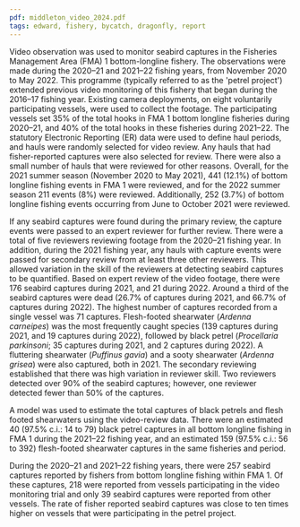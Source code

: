 ```yaml
---
pdf: middleton_video_2024.pdf
tags: edward, fishery, bycatch, dragonfly, report
---
```


Video observation was used to monitor seabird captures in the Fisheries Management Area (FMA) 1bottom-longline fishery. The observations were made during the 2020–21 and 2021–22 fishing years,from November 2020 to May 2022. This programme (typically referred to as the 'petrel project')extended previous video monitoring of this fishery that began during the 2016–17 fishing year. Existingcamera deployments, on eight voluntarily participating vessels, were used to collect the footage. Theparticipating vessels set 35% of the total hooks in FMA 1 bottom longline fisheries during 2020–21,and 40% of the total hooks in these fisheries during 2021–22. The statutory Electronic Reporting (ER)data were used to define haul periods, and hauls were randomly selected for video review. Any haulsthat had fisher-reported captures were also selected for review. There were also a small number of haulsthat were reviewed for other reasons. Overall, for the 2021 summer season (November 2020 to May2021), 441 (12.1%) of bottom longline fishing events in FMA 1 were reviewed, and for the 2022summer season 211 events (8%) were reviewed. Additionally, 252 (3.7%) of bottom longline fishingevents occurring from June to October 2021 were reviewed.

If any seabird captures were found during the primary review, the capture events were passed to anexpert reviewer for further review. There were a total of five reviewers reviewing footage from the2020–21 fishing year. In addition, during the 2021 fishing year, any hauls with capture events werepassed for secondary review from at least three other reviewers. This allowed variation in the skill ofthe reviewers at detecting seabird captures to be quantified. Based on expert review of the videofootage, there were 176 seabird captures during 2021, and 21 during 2022. Around a third of theseabird captures were dead (26.7% of captures during 2021, and 66.7% of captures during 2022). Thehighest number of captures recorded from a single vessel was 71 captures. Flesh-footed shearwater(*Ardenna carneipes*) was the most frequently caught species (139 captures during 2021, and 19captures during 2022), followed by black petrel (*Procellaria parkinsoni*; 35 captures during 2021, and2 captures during 2022). A fluttering shearwater (*Puffinus gavia*) and a sooty shearwater (*Ardennagrisea*) were also captured, both in 2021. The secondary reviewing established that there was highvariation in reviewer skill. Two reviewers detected over 90% of the seabird captures; however, onereviewer detected fewer than 50% of the captures.

A model was used to estimate the total captures of black petrels and flesh footed shearwaters using thevideo-review data. There were an estimated 40 (97.5% c.i.: 14 to 79) black petrel captures in all bottomlongline fishing in FMA 1 during the 2021–22 fishing year, and an estimated 159 (97.5% c.i.: 56 to 392)flesh-footed shearwater captures in the same fisheries and period.

During the 2020–21 and 2021–22 fishing years, there were 257 seabird captures reported by fishers frombottom longline fishing within FMA 1. Of these captures, 218 were reported from vessels participatingin the video monitoring trial and only 39 seabird captures were reported from other vessels. The rate offisher reported seabird captures was close to ten times higher on vessels that were participating in thepetrel project.